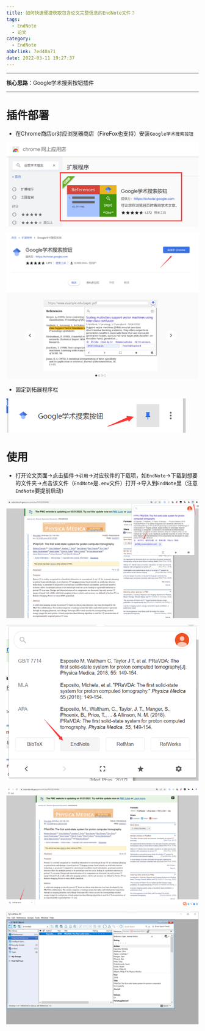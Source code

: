 ```yaml
---
title: 如何快速便捷获取包含论文完整信息的EndNote文件？
tags:
  - EndNote
  - 论文
category:
  - EndNote
abbrlink: 7ed40a71
date: 2022-03-11 19:27:37
---
```




---

**核心思路**：Google学术搜索按钮插件

---

# 插件部署
* 在Chrome商店or对应浏览器商店（FireFox也支持）安装`Google学术搜索按钮`

![image-20220311195519174](如何快速便捷获取包含论文完整信息的EndNote文件？/image-20220311195519174.png)

![image-20220311195525372](如何快速便捷获取包含论文完整信息的EndNote文件？/image-20220311195525372.png)



* 固定到拓展程序栏

![image-20220311195530025](如何快速便捷获取包含论文完整信息的EndNote文件？/image-20220311195530025.png)

# 使用

* 打开论文页面→点击插件→`引用`→对应软件的下载项，如`EndNote`→下载到想要的文件夹→点击该文件（`EndNote`是`.enw`文件）打开→导入到`EndNote`里（注意`EndNote`要提前启动）



![image-20220311195533545](如何快速便捷获取包含论文完整信息的EndNote文件？/image-20220311195533545.png)



![image-20220311195537047](如何快速便捷获取包含论文完整信息的EndNote文件？/image-20220311195537047.png)

![image-20220311195540611](如何快速便捷获取包含论文完整信息的EndNote文件？/image-20220311195540611.png)

![image-20220311195543509](如何快速便捷获取包含论文完整信息的EndNote文件？/image-20220311195543509.png)

